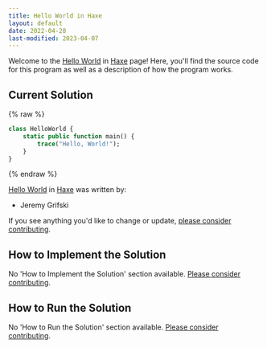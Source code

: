 ```yaml
---
title: Hello World in Haxe
layout: default
date: 2022-04-28
last-modified: 2023-04-07
---
```


Welcome to the [Hello World](https://sampleprograms.io/projects/hello-world) in [Haxe](https://sampleprograms.io/languages/haxe) page! Here, you'll find the source code for this program as well as a description of how the program works.

## Current Solution

{% raw %}

```haxe
class HelloWorld {
    static public function main() {
        trace("Hello, World!");
    }
}
```

{% endraw %}

[Hello World](https://sampleprograms.io/projects/hello-world) in [Haxe](https://sampleprograms.io/languages/haxe) was written by:

- Jeremy Grifski

If you see anything you'd like to change or update, [please consider contributing](https://github.com/TheRenegadeCoder/sample-programs).

## How to Implement the Solution

No 'How to Implement the Solution' section available. [Please consider contributing](https://github.com/TheRenegadeCoder/sample-programs-website).

## How to Run the Solution

No 'How to Run the Solution' section available. [Please consider contributing](https://github.com/TheRenegadeCoder/sample-programs-website).